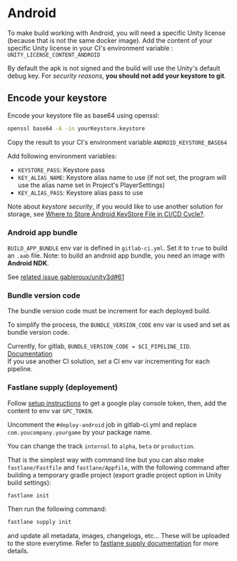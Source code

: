 # Android

To make build working with Android, you will need a specific Unity license (because that is not the same docker image). Add the content of your specific Unity license in your CI's environment variable : `UNITY_LICENSE_CONTENT_ANDROID`

By default the apk is not signed and the build will use the Unity's default debug key.
For _security reasons_, **you should not add your keystore to git**.

## Encode your keystore

Encode your keystore file as base64 using openssl:

```bash
openssl base64 -A -in yourKeystore.keystore
```

Copy the result to your CI's environment variable `ANDROID_KEYSTORE_BASE64`

Add following environment variables:

- `KEYSTORE_PASS`: Keystore pass
- `KEY_ALIAS_NAME`: Keystore alias name to use (if not set, the program will use the alias name set in Project's PlayerSettings)
- `KEY_ALIAS_PASS`: Keystore alias pass to use

Note about _keystore security_, if you would like to use another solution for storage, see [Where to Store Android KeyStore File in CI/CD Cycle?](https://android.jlelse.eu/where-to-store-android-keystore-file-in-ci-cd-cycle-2365f4e02e57).

### Android app bundle

`BUILD_APP_BUNDLE` env var is defined in `gitlab-ci.yml`. Set it to `true` to build an `.aab` file. Note: to build an android app bundle, you need an image with **Android NDK**.

See [related issue gableroux/unity3d#61](https://gitlab.com/gableroux/unity3d/issues/61)

### Bundle version code

The bundle version code must be increment for each deployed build.

To simplify the process, the `BUNDLE_VERSION_CODE` env var is used and set as bundle version code.

Currently, for gitlab, `BUNDLE_VERSION_CODE = $CI_PIPELINE_IID`. [Documentation](https://docs.gitlab.com/ee/ci/variables/predefined_variables.html)  
If you use another CI solution, set a CI env var incrementing for each pipeline.

### Fastlane supply (deployement)

Follow [setup instructions](https://docs.fastlane.tools/actions/supply/) to get a google play console token, then, add the content to env var `GPC_TOKEN`.

Uncomment the `#deploy-android` job in gitlab-ci.yml and replace `com.youcompany.yourgame` by your package name.

You can change the track `internal` to `alpha`, `beta` or `production`.

That is the simplest way with command line but you can also make `fastlane/Fastfile` and `fastlane/Appfile`, with the following command after building a temporary gradle project (export gradle project option in Unity build settings):

```bash
fastlane init
```

Then run the following command:

```bash
fastlane supply init
```

and update all metadata, images, changelogs, etc... These will be uploaded to the store everytime. Refer to [fastlane supply documentation](https://docs.fastlane.tools/actions/supply/) for more details.
